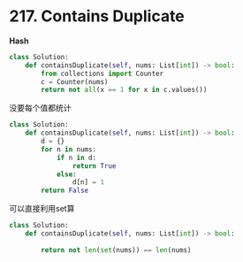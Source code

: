 # 217. Contains Duplicate

**Hash**

~~~python
class Solution:
    def containsDuplicate(self, nums: List[int]) -> bool:
        from collections import Counter
        c = Counter(nums)
        return not all(x == 1 for x in c.values())
~~~

没要每个值都统计

~~~python
class Solution:
    def containsDuplicate(self, nums: List[int]) -> bool:
        d = {}
        for n in nums:
            if n in d:
                return True
            else:
                d[n] = 1
        return False
~~~

可以直接利用set算

~~~python
class Solution:
    def containsDuplicate(self, nums: List[int]) -> bool:
        
        return not len(set(nums)) == len(nums)
~~~

